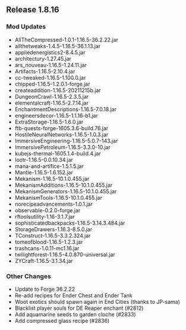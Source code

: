 ## Release 1.8.16

### Mod Updates
- AllTheCompressed-1.0.1-1.16.5-36.2.22.jar
- allthetweaks-1.4.5-1.16.5-36.1.13.jar
- appliedenergistics2-8.4.5.jar
- architectury-1.27.45.jar
- ars_nouveau-1.16.5-1.24.11.jar
- Artifacts-1.16.5-2.10.4.jar
- cc-tweaked-1.16.5-1.100.0.jar
- chipped-1.16.5-1.2.0.1-forge.jar
- createaddition-1.16.5-20211215b.jar
- DungeonCrawl-1.16.5-2.3.5.jar
- elementalcraft-1.16.5-2.7.14.jar
- EnchantmentDescriptions-1.16.5-7.0.18.jar
- engineersdecor-1.16.5-1.1.16-b1.jar
- ExtraStorage-1.16.5-1.6.0.jar
- ftb-quests-forge-1605.3.6-build.76.jar
- HostileNeuralNetworks-1.16.5-1.0.3.jar
- ImmersiveEngineering-1.16.5-5.0.7-143.jar
- ImmersivePetroleum-1.16.5-3.3.0-10.jar
- kubejs-thermal-1605.1.4-build.4.jar
- lootr-1.16.5-0.0.10.34.jar
- mana-and-artifice-1.5.1.5.jar
- Mantle-1.16.5-1.6.152.jar
- Mekanism-1.16.5-10.1.0.455.jar
- MekanismAdditions-1.16.5-10.1.0.455.jar
- MekanismGenerators-1.16.5-10.1.0.455.jar
- MekanismTools-1.16.5-10.1.0.455.jar
- norecipeadvancements-1.0.1.jar
- observable-0.2.0-forge.jar
- rftoolsutility-1.16-3.1.7.jar
- sophisticatedbackpacks-1.16.5-3.14.3.484.jar
- StorageDrawers-1.16.3-8.5.0.jar
- TConstruct-1.16.5-3.3.2.324.jar
- tomeofblood-1.16.5-1.2.3.jar
- trashcans-1.0.11-mc1.16.jar
- twilightforest-1.16.5-4.0.870-universal.jar
- ZYCraft-1.16.5-3.1.34.jar
### Other Changes
- Update to Forge 36.2.22
- Re-add recipes for Ender Chest and Ender Tank
- Woot exotics should spawn again in End Cities (thanks to JP-sama)
- Blacklist player souls for DE Reaper enchant (#2812)
- Add aquamarine seeds to garden cloche (#2833)
- Add compressed glass recipe (#2836)
